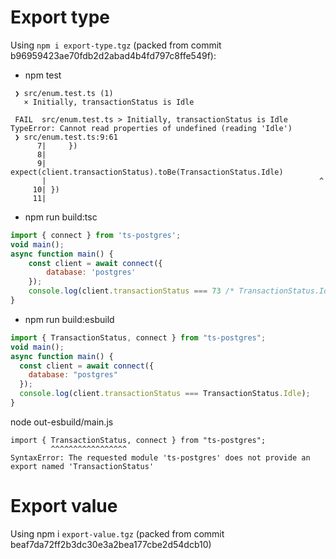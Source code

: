 # Export type

Using  `npm i export-type.tgz` 
(packed from commit b96959423ae70fdb2d2abad4b4fd797c8ffe549f):

- npm test

```
 ❯ src/enum.test.ts (1)
   × Initially, transactionStatus is Idle

 FAIL  src/enum.test.ts > Initially, transactionStatus is Idle
TypeError: Cannot read properties of undefined (reading 'Idle')
 ❯ src/enum.test.ts:9:61
      7|     })
      8| 
      9|     expect(client.transactionStatus).toBe(TransactionStatus.Idle)
       |                                                             ^
     10| })
     11| 
```

- npm run build:tsc

```js
import { connect } from 'ts-postgres';
void main();
async function main() {
    const client = await connect({
        database: 'postgres'
    });
    console.log(client.transactionStatus === 73 /* TransactionStatus.Idle */);
}
```

- npm run build:esbuild

```js
import { TransactionStatus, connect } from "ts-postgres";
void main();
async function main() {
  const client = await connect({
    database: "postgres"
  });
  console.log(client.transactionStatus === TransactionStatus.Idle);
}
```

node out-esbuild/main.js

```
import { TransactionStatus, connect } from "ts-postgres";
         ^^^^^^^^^^^^^^^^^
SyntaxError: The requested module 'ts-postgres' does not provide an export named 'TransactionStatus'
```

# Export value

Using npm i `export-value.tgz` (packed from commit beaf7da72ff2b3dc30e3a2bea177cbe2d54dcb10)

